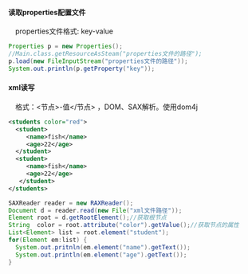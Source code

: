 #### 读取properties配置文件
&emsp;properties文件格式:  key-value
 ```java
 Properties p = new Properties();
 //Main.class.getResourceAsSteam("properties文件的路径");
 p.load(new FileInputStream("properties文件的路径"));
System.out.println(p.getProperty("key"));
 ```

 #### xml读写
 &emsp;格式：<节点>-值</节点> ，DOM、SAX解析。使用dom4j
 ```xml
 <students color="red">
   <student>
      <name>fish</name>
      <age>22</age>
   </student>
   <student>
      <name>fish</name>
      <age>22</age>
    </student>
 </students>
 ```

 ```java
 SAXReader reader = new RAXReader();
 Document d = reader.read(new File("xml文件路径"));
 Element root = d.getRootElement();//获取根节点      
 String  color = root.attribute("color").getValue();//获取节点的属性
 List<Element> list = root.element("student");
 for(Element em:list) {
   System.out.pritnln(em.element("name").getText());
   System.out.println(em.element("age").getText());
 }
 ```
